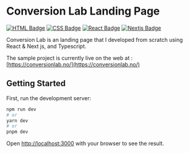 # Conversion Lab Landing Page

[![HTML Badge](https://img.shields.io/badge/-html5-DC6E31?style=for-the-badge&labelColor=black&logo=html5&logoColor=DC6E31)](#)
[![CSS Badge](https://img.shields.io/badge/-css3-4373EF?style=for-the-badge&labelColor=black&logo=css3&logoColor=4373EF)](#)
[![React Badge](https://img.shields.io/badge/-React-61DBFB?style=for-the-badge&labelColor=black&logo=react&logoColor=61DBFB)](#)
[![Nextjs Badge](https://img.shields.io/badge/-Nextjs-ABB9CA?style=for-the-badge&labelColor=black&logo=next.js&logoColor=ABB9CA)](#)

Conversion Lab is an landing page that I developed from scratch using React & Next js, and Typescript.

The sample project is currently live on the web at : [https://conversionlab.no/](https://conversionlab.no/)

## Getting Started

First, run the development server:

```bash
npm run dev
# or
yarn dev
# or
pnpm dev
```

Open [http://localhost:3000](http://localhost:3000) with your browser to see the result.
